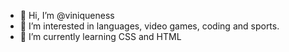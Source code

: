 - 👋 Hi, I’m @viniqueness
- 👀 I’m interested in languages, video games, coding and sports.
- 🌱 I’m currently learning CSS and HTML

<!---
viniqueness/viniqueness is a ✨ special ✨ repository because its `README.md` (this file) appears on your GitHub profile.
You can click the Preview link to take a look at your changes.
--->
